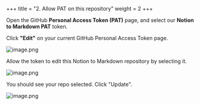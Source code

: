 +++
title = "2. Allow PAT on this repository"
weight = 2
+++


Open the GitHub **Personal Access Token (PAT)** page, and select our **Notion to Markdown PAT** token.


Click **"Edit"** on your current GitHub Personal Access Token page.


![image.png](https://prod-files-secure.s3.us-west-2.amazonaws.com/8b3be9f1-97c4-418b-bbaa-d8da15555e46/b148908b-13ce-4dec-a359-de68f2794773/image.png?X-Amz-Algorithm=AWS4-HMAC-SHA256&X-Amz-Content-Sha256=UNSIGNED-PAYLOAD&X-Amz-Credential=AKIAT73L2G45HZZMZUHI%2F20240921%2Fus-west-2%2Fs3%2Faws4_request&X-Amz-Date=20240921T010957Z&X-Amz-Expires=3600&X-Amz-Signature=f371f78c3655f15de1b6b735f59bef4a282f8dd496542e20f9b07942e669d2fb&X-Amz-SignedHeaders=host&x-id=GetObject)


Allow the token to edit this Notion to Markdown repository by selecting it.


![image.png](https://prod-files-secure.s3.us-west-2.amazonaws.com/8b3be9f1-97c4-418b-bbaa-d8da15555e46/28b4b86c-13f0-411e-946a-700514ecf277/image.png?X-Amz-Algorithm=AWS4-HMAC-SHA256&X-Amz-Content-Sha256=UNSIGNED-PAYLOAD&X-Amz-Credential=AKIAT73L2G45HZZMZUHI%2F20240921%2Fus-west-2%2Fs3%2Faws4_request&X-Amz-Date=20240921T010957Z&X-Amz-Expires=3600&X-Amz-Signature=a1897fb8a378756777d0369a4955e2750803e14159166ecddfc3245259f69dbb&X-Amz-SignedHeaders=host&x-id=GetObject)


You should see your repo selected. Click "Update".


![image.png](https://prod-files-secure.s3.us-west-2.amazonaws.com/8b3be9f1-97c4-418b-bbaa-d8da15555e46/8d446bd1-ab92-490d-96af-d33bd44fb1a7/image.png?X-Amz-Algorithm=AWS4-HMAC-SHA256&X-Amz-Content-Sha256=UNSIGNED-PAYLOAD&X-Amz-Credential=AKIAT73L2G45HZZMZUHI%2F20240921%2Fus-west-2%2Fs3%2Faws4_request&X-Amz-Date=20240921T010957Z&X-Amz-Expires=3600&X-Amz-Signature=0d6055386b817e00315a6c23b5a95ecedebe13d3beb9ffc339e5a1b9d69fd42c&X-Amz-SignedHeaders=host&x-id=GetObject)


